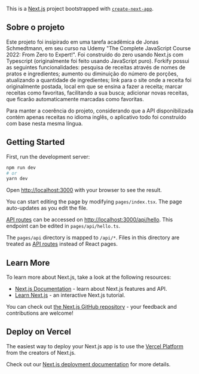 This is a [Next.js](https://nextjs.org/) project bootstrapped with [`create-next-app`](https://github.com/vercel/next.js/tree/canary/packages/create-next-app).

## Sobre o projeto

 Este projeto foi insipirado em uma tarefa acadêmica de Jonas Schmedtmann, em seu curso na Udemy "The Complete JavaScript Course 2022: From Zero to Expert!". Foi construído do zero usando Next.js com Typescript (originalmente foi feito usando JavaScript puro). Forkify possui as seguintes funcionalidades: pesquisa de receitas através de nomes de pratos e ingredientes; aumento ou diminuição do número de porções, atualizando a quantidade de ingredientes; link para o site onde a receita foi originalmente postada, local em que se ensina a fazer a receita; marcar receitas como favoritas, facilitando a sua busca; adicionar novas receitas, que ficarão automaticamente marcadas como favoritas.
 
 Para manter a coerência do projeto, considerando que a API disponibilizada contém apenas receitas no idioma inglês, o aplicativo todo foi construído com base nesta mesma língua.

## Getting Started

First, run the development server:

```bash
npm run dev
# or
yarn dev
```

Open [http://localhost:3000](http://localhost:3000) with your browser to see the result.

You can start editing the page by modifying `pages/index.tsx`. The page auto-updates as you edit the file.

[API routes](https://nextjs.org/docs/api-routes/introduction) can be accessed on [http://localhost:3000/api/hello](http://localhost:3000/api/hello). This endpoint can be edited in `pages/api/hello.ts`.

The `pages/api` directory is mapped to `/api/*`. Files in this directory are treated as [API routes](https://nextjs.org/docs/api-routes/introduction) instead of React pages.

## Learn More

To learn more about Next.js, take a look at the following resources:

- [Next.js Documentation](https://nextjs.org/docs) - learn about Next.js features and API.
- [Learn Next.js](https://nextjs.org/learn) - an interactive Next.js tutorial.

You can check out [the Next.js GitHub repository](https://github.com/vercel/next.js/) - your feedback and contributions are welcome!

## Deploy on Vercel

The easiest way to deploy your Next.js app is to use the [Vercel Platform](https://vercel.com/new?utm_medium=default-template&filter=next.js&utm_source=create-next-app&utm_campaign=create-next-app-readme) from the creators of Next.js.

Check out our [Next.js deployment documentation](https://nextjs.org/docs/deployment) for more details.
